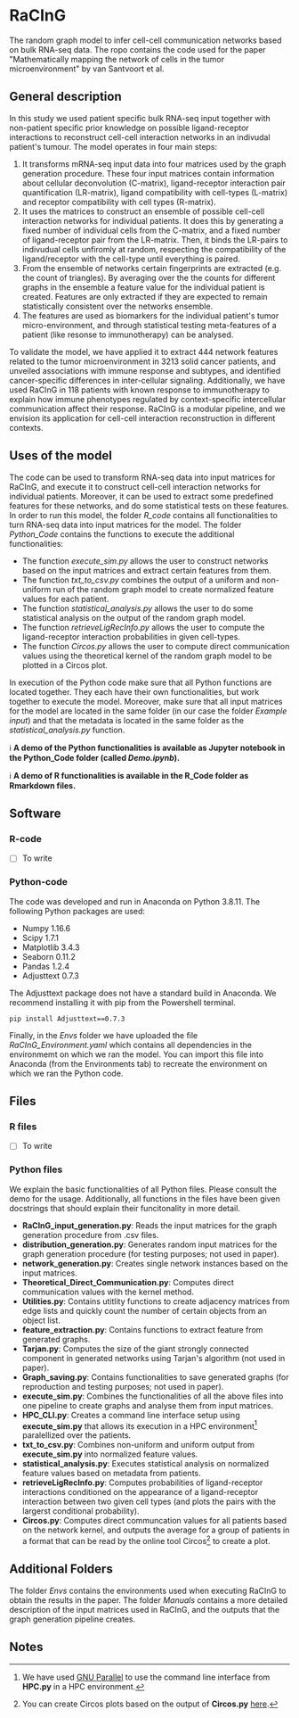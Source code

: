 # RaCInG
The random graph model to infer cell-cell communication networks based on bulk RNA-seq data. The ropo contains the code used for the paper "Mathematically mapping the network of cells in the tumor microenvironment" by van Santvoort et al.

## General description
In this study we used patient specific bulk RNA-seq input together with non-patient specific prior knowledge on possible ligand-receptor interactions to reconstruct cell-cell interaction networks in an indivudal patient's tumour. The model operates in four main steps:
1. It transforms mRNA-seq input data into four matrices used by the graph generation procedure. These four input matrices contain information about cellular deconvolution (C-matrix), ligand-receptor interaction pair quantification (LR-matrix), ligand compatibility with cell-types (L-matrix) and receptor compatibility with cell types (R-matrix).
2. It uses the matrices to construct an ensemble of possible cell-cell interaction networks for individual patients. It does this by generating a fixed number of individual cells from the C-matrix, and a fixed number of ligand-receptor pair from the LR-matrix. Then, it binds the LR-pairs to indivudual cells unfiromly at random, respecting the compatibility of the ligand/receptor with the cell-type until everything is paired.
3. From the ensemble of networks certain fingerprints are extracted (e.g. the count of triangles). By averaging over the the counts for different graphs in the ensemble a feature value for the individual patient is created. Features are only extracted if they are expected to remain statistically consistent over the networks ensemble.
4. The features are used as biomarkers for the individual patient's tumor micro-environment, and through statistical testing meta-features of a patient (like resonse to immunotherapy) can be analysed. 

To validate the model, we have applied it to extract 444 network features related to the tumor microenvironment in 3213 solid cancer patients, and unveiled associations with immune response and subtypes, and identified cancer-specific differences in inter-cellular signaling. Additionally, we have used RaCInG in 118 patients with known response to immunotherapy to explain how immune phenotypes regulated by context-specific intercellular communication affect their response. RaCInG is a modular pipeline, and we envision its application for cell-cell interaction reconstruction in different contexts.

## Uses of the model
The code can be used to transform RNA-seq data into input matrices for RaCInG, and execute it to construct cell-cell interaction networks for individual patients. Moreover, it can be used to extract some predefined features for these networks, and do some statistical tests on these features. In order to run this model, the folder *R_code* contains all functionalities to turn RNA-seq data into input matrices for the model. The folder *Python_Code* contains the functions to execute the additional functionalities:
- The function *execute_sim.py* allows the user to construct networks based on the input matrices and extract certain features from them.
- The function *txt_to_csv.py* combines the output of a uniform and non-uniform run of the random graph model to create normalized feature values for each patient.
- The function *statistical_analysis.py* allows the user to do some statistical analysis on the output of the random graph model.
- The function *retrieveLigRecInfo.py* allows the user to compute the ligand-receptor interaction probabilities in given cell-types.
- The function *Circos.py* allows the user to compute direct communication values using the theoretical kernel of the random graph model to be plotted in a Circos plot.

In execution of the Python code make sure that all Python functions are located together. They each have their own functionalities, but work together to execute the model. Moreover, make sure that all input matrices for the model are located in the same folder (in our case the folder *Example input*) and that the metadata is located in the same folder as the *statistical_analysis.py* function.

:information_source: **A demo of the Python functionalities is available as Jupyter notebook in the Python_Code folder (called *Demo.ipynb*).**

:information_source: **A demo of R functionalities is available in the R_Code folder as Rmarkdown files.**

## Software
### R-code

- [ ] To write

### Python-code
The code was developed and run in Anaconda on Python 3.8.11. The following Python packages are used:
- Numpy 1.16.6
- Scipy 1.7.1
- Matplotlib 3.4.3
- Seaborn 0.11.2
- Pandas 1.2.4
- Adjusttext 0.7.3

The Adjusttext package does not have a standard build in Anaconda. We recommend installing it with pip from the Powershell terminal.
```
pip install Adjusttext==0.7.3
```

Finally, in the *Envs* folder we have uploaded the file *RaCInG_Environment.yaml* which contains all dependencies in the environmemt on which we ran the model. You can import this file into Anaconda (from the Environments tab) to recreate the environment on which we ran the Python code.

## Files
### R files
- [ ] To write

### Python files
We explain the basic functionalities of all Python files. Please consult the demo for the usage. Additionally, all functions in the files have been given docstrings that should explain their funcitonality in more detail.
- **RaCInG_input_generation.py**: Reads the input matrices for the graph generation procedure from .csv files.
- **distribution_generation.py**: Generates random input matrices for the graph generation procedure (for testing purposes; not used in paper).
- **network_generation.py**: Creates single network instances based on the input matrices.
- **Theoretical_Direct_Communication.py**: Computes direct communication values with the kernel method.
- **Utilities.py**: Contains utitlity functions to create adjacency matrices from edge lists and quickly count the number of certain objects from an object list.
- **feature_extraction.py**: Contains functions to extract feature from generated graphs.
- **Tarjan.py**: Computes the size of the giant strongly connected component in generated networks using Tarjan's algorithm (not used in paper).
- **Graph_saving.py**: Contains functionalities to save generated graphs (for reproduction and testing purposes; not used in paper).
- **execute_sim.py**: Combines the functionalities of all the above files into one pipeline to create graphs and analyse them from input matrices.
- **HPC_CLI.py**: Creates a command line interface setup using **execute_sim.py** that allows its execution in a HPC environment[^GNU] paralellized over the patients.
- **txt_to_csv.py**: Combines non-uniform and uniform output from **execute_sim.py** into normalized feature values.
- **statistical_analysis.py**: Executes statistical analysis on normalized feature values based on metadata from patients.
- **retrieveLigRecInfo.py**: Computes probabilities of ligand-receptor interactions conditioned on the appearance of a ligand-receptor interaction between two given cell types (and plots the pairs with the largerst conditional probability).
- **Circos.py**: Computes direct communcation values for all patients based on the network kernel, and outputs the average for a group of patients in a format that can be read by the online tool Circos[^circosNote] to create a plot.

## Additional Folders
The folder *Envs* contains the environments used when executing RaCInG to obtain the results in the paper. The folder *Manuals* contains a more detailed description of the input matrices used in RaCInG, and the outputs that the graph generation pipeline creates. 

## Notes
[^circosNote]: You can create Circos plots based on the output of **Circos.py** [here](http://circos.ca/).
[^GNU]: We have used [GNU Parallel](https://www.gnu.org/software/parallel/) to use the command line interface from **HPC.py** in a HPC environment.
